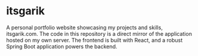 # itsgarik

A personal portfolio website showcasing my projects and skills, itsgarik.com. The code in this repository is a direct mirror of the application hosted on my own server. The frontend is built with React, and a robust Spring Boot application powers the backend.
